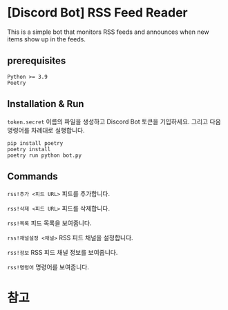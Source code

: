 # [Discord Bot] RSS Feed Reader 

This is a simple bot that monitors RSS feeds and announces when new items show up in the feeds.

## prerequisites

```
Python >= 3.9
Poetry
```

## Installation & Run

`token.secret` 이름의 파일을 생성하고 Discord Bot 토큰을 기입하세요.
그리고 다음 명령어를 차례대로 실행합니다.

```shell
pip install poetry
poetry install
poetry run python bot.py
```

## Commands
`rss!추가 <피드 URL>` 
피드를 추가합니다.

`rss!삭제 <피드 URL>`
피드를 삭제합니다.

`rss!목록`
피드 목록을 보여줍니다.

`rss!채널설정 <채널>`
RSS 피드 채널을 설정합니다.

`rss!정보`
RSS 피드 채널 정보를 보여줍니다.

`rss!명령어`
명령어를 보여줍니다.

# 참고 
